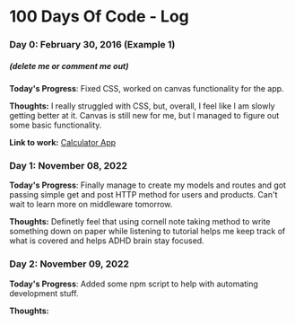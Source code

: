 # 100 Days Of Code - Log

### Day 0: February 30, 2016 (Example 1)
##### (delete me or comment me out)

**Today's Progress**: Fixed CSS, worked on canvas functionality for the app.

**Thoughts:** I really struggled with CSS, but, overall, I feel like I am slowly getting better at it. Canvas is still new for me, but I managed to figure out some basic functionality.

**Link to work:** [Calculator App](http://www.example.com)

### Day 1: November 08, 2022

**Today's Progress**: Finally manage to create my models and routes and got passing simple get and post HTTP method for users and products. Can't wait to learn more on middleware tomorrow.

**Thoughts:** Definetly feel that using cornell note taking method to write something down on paper while listening to tutorial helps me keep track of what is covered and helps ADHD brain stay focused. 


### Day 2: November 09, 2022

**Today's Progress**: Added some npm script to help with automating development stuff. 

**Thoughts:** 

